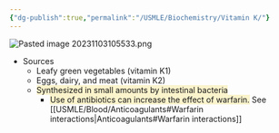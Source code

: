 ```yaml
---
{"dg-publish":true,"permalink":"/USMLE/Biochemistry/Vitamin K/"}
---
```


![Pasted image 20231103105533.png](/img/user/appendix/Pasted%20image%2020231103105533.png)
- Sources
	- Leafy green vegetables (vitamin K1)
	- Eggs, dairy, and meat (vitamin K2)
	- <span style="background:rgba(240, 200, 0, 0.2)">Synthesized in small amounts by intestinal bacteria</span>
		- <span style="background:rgba(240, 200, 0, 0.2)">Use of antibiotics can increase the effect of warfarin.</span> See [[USMLE/Blood/Anticoagulants#Warfarin interactions\|Anticoagulants#Warfarin interactions]]
